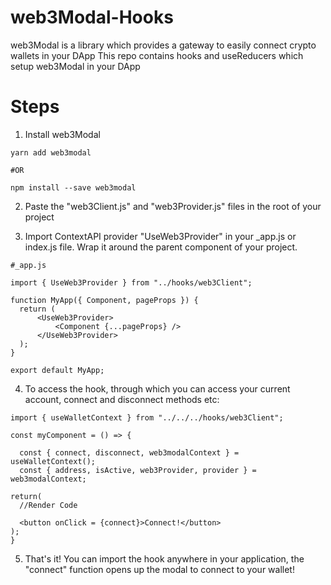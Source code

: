 # web3Modal-Hooks

web3Modal is a library which provides a gateway to easily connect crypto wallets in your DApp
This repo contains hooks and useReducers which setup web3Modal in your DApp

# Steps

1. Install web3Modal

````
yarn add web3modal

#OR

npm install --save web3modal
````

2. Paste the "web3Client.js" and "web3Provider.js" files in the root of your project

3. Import ContextAPI provider "UseWeb3Provider" in your _app.js or index.js file. Wrap it around the parent component of your project.
````
#_app.js

import { UseWeb3Provider } from "../hooks/web3Client";

function MyApp({ Component, pageProps }) {
  return (
      <UseWeb3Provider>
          <Component {...pageProps} />
      </UseWeb3Provider>
  );
}

export default MyApp;
````

4. To access the hook, through which you can access your current account, connect and disconnect methods etc:

````
import { useWalletContext } from "../../../hooks/web3Client";

const myComponent = () => {

  const { connect, disconnect, web3modalContext } = useWalletContext();
  const { address, isActive, web3Provider, provider } = web3modalContext;
  
return(
  //Render Code

  <button onClick = {connect}>Connect!</button>
);
}
````

5. That's it! You can import the hook anywhere in your application, the "connect" function opens up the modal to connect to your wallet!

